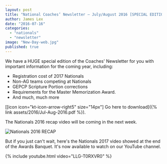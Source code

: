 ```yaml
---
layout: post
title: "National Coaches’ Newsletter – July/August 2016 [SPECIAL EDITION]"
author: James Lex
date: "2016-07-16"
categories: 
  - "nationals"
  - "newsletter"
image: "New-Day-web.jpg"
published: true
---
```


We have a HUGE special edition of the Coaches' Newsletter for you with important information for the coming year, including:

- Registration cost of 2017 Nationals
- Non-AG teams competing at Nationals
- GEPCP Scripture Portion corrections
- Requirements for the Master Memorization Award.
- And much, much more

[\[icon icon="kt-icon-arrow-right5" size="14px"\] Go here to download]({% link assets/2016/Jul-Aug-2016.pdf %}).

The Nationals 2016 recap video will be coming in the next week.

![Nationals 2016 RECAP](images/Nationals-2016-RECAP.jpg)

But if you just can't wait, here's the Nationals 2017 video showed at the end of the Awards Banquet. It's now available to watch on our YouTube channel.

{% include youtube.html
   video="LLG-T0RXVR0" %}